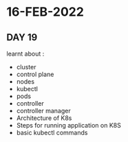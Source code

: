 # 16-FEB-2022

## DAY 19

learnt about :
- cluster
- control plane
- nodes
- kubectl
- pods
- controller
- controller manager
- Architecture of K8s
- Steps for running application on K8S
- basic kubectl commands
